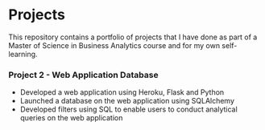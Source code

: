 # Projects
This repository contains a portfolio of projects that I have done as part of a Master of Science in Business Analytics course and for my own self-learning. 



### Project 2 - Web Application Database
- Developed a web application using Heroku, Flask and Python 
- Launched a database on the web application using SQLAlchemy
- Developed filters using SQL to enable users to conduct analytical queries on the web application 
